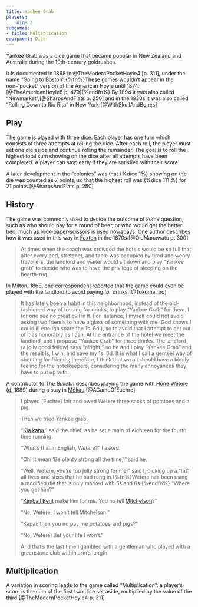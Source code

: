 ```yaml
---
title: Yankee Grab
players:
    min: 2
subgames:
- title: Multiplication
equipment: Dice
---
```


<p class="lead">
Yankee Grab was a dice game that became popular in New Zealand and Australia during the 19th-century goldrushes.
</p>

It is documented in 1868 in @TheModernPocketHoyle4 [p. 311], under the name “<span class="aka">Going to Boston</span>”.{%fn%}These games wouldn’t appear in the non-“pocket” version of the American Hoyle until 1874.[@TheAmericanHoyle8 p. 479]{%endfn%} By 1894 it was also called “<span class="aka">Newmarket</span>”,[@SharpsAndFlats p. 250] and in the 1930s it was also called “<span class="aka">Rolling Down to Rio Rita</span>” in New York.[@WithSkullAndBones]

## Play

The game is played with three dice. Each player has one turn which consists of three attempts at rolling the dice. After each roll, the player must set one die aside and continue rolling the remainder. The goal is to roll the highest total sum showing on the dice after all attempts have been completed. A player can stop early if they are satisfied with their score.

A later development in the “colonies” was that {%dice 1%} showing on the die was counted as 7 points, so that the highest roll was {%dice 111 %} for 21 points.[@SharpsAndFlats p. 250]


## History

The game was commonly used to decide the outcome of some question, such as who should pay for a round of beer, or who would get the better bed, much as rock-paper-scissors is used nowadays. One author describes how it was used in this way in [Foxton](https://en.wikipedia.org/wiki/Foxton,_New_Zealand) in the 1870s:[@OldManawatu p. 300]

> At times when the coach was crowded the hotels would be so full that after
> every bed, stretcher, and table was occupied by tired and weary travellers,
> the landlord and waiter would sit down and play “Yankee grab” to decide who
> was to have the privilege of sleeping on the hearth-rug.

In Milton, 1868, one correspondent reported that the game could even be played with the landlord to avoid paying for drinks:[@Tokomairiro]

> It has lately been a habit in this neighborhood, instead of the old-fashioned
> way of tossing for drinks, to play “Yankee Grab” for them. I for one see no
> great evil in it. For instance, I myself could not avoid asking two friends to
> have a glass of something with me (God knows I could ill enough spare the 1s.
> 6d.), so to avoid that I attempt to get out of it as honorably as I can. At
> the entrance of the hotel we meet the landlord, and I propose “Yankee Grab”
> for three drinks. The landlord (a jolly good fellow) says “alright;” so he and
> I play “Yankee Grab” and the result is, I win, and save my 1s. 6d. It is what
> I call a genteel way of shouting for friends; therefore, I think that we all
> should have a kindly feeling for the hotelkeepers, considering the many
> annoyances they have to put up with.

A contributor to <cite>The Bulletin</cite> describes playing the game with [Hōne Wētere](https://teara.govt.nz/en/biographies/2t29/te-rerenga-hone-wetere) (<abbr title="died">d.</abbr> 1889) during a stay in [Mōkau](https://en.wikipedia.org/wiki/Mokau):[@AGameOfEuchre] 

> I played [Euchre] fair and owed Wetere three sacks of potatoes and a pig.
>
> Then we tried Yankee grab.
>
> “[Kia kaha](https://en.wikipedia.org/wiki/Kia_kaha),” said the chief, as he
> set a main of eighteen for the fourth time running.
> 
> “What’s that in English, Wetere?” I asked.
>
> “Oh! It mean ‘Be plenty strong all the time,’” said he.
>
> “Well, Wetere, you’re too jolly strong for me!” said I, picking up a “tat” all
> fives and sixes that he had rung in.{%fn%}Wētere has been using a modified die
> that is only marked with 5s and 6s.{%endfn%} “Where you get him?”
> 
> “[Kimball Bent](https://en.wikipedia.org/wiki/Kimball_Bent) make him for me.
> You no tell [Mitchelson](https://en.wikipedia.org/wiki/Edwin_Mitchelson)?”
> 
> “No, Wetere, I won’t tell Mitchelson.”
>
> “Kapai; then you no pay me potatoes and pigs?”
>
> “No, Wetere! Bet your life I won’t.”
>
> And that’s the last time I gambled with a gentleman who played with a
> greenstone club within arm’s length.

## Multiplication

A variation in scoring leads to the game called “Multiplication”: a player’s score is the sum of the first two dice set aside, multiplied by the value of the third.[@TheModernPocketHoyle4 p. 311]
